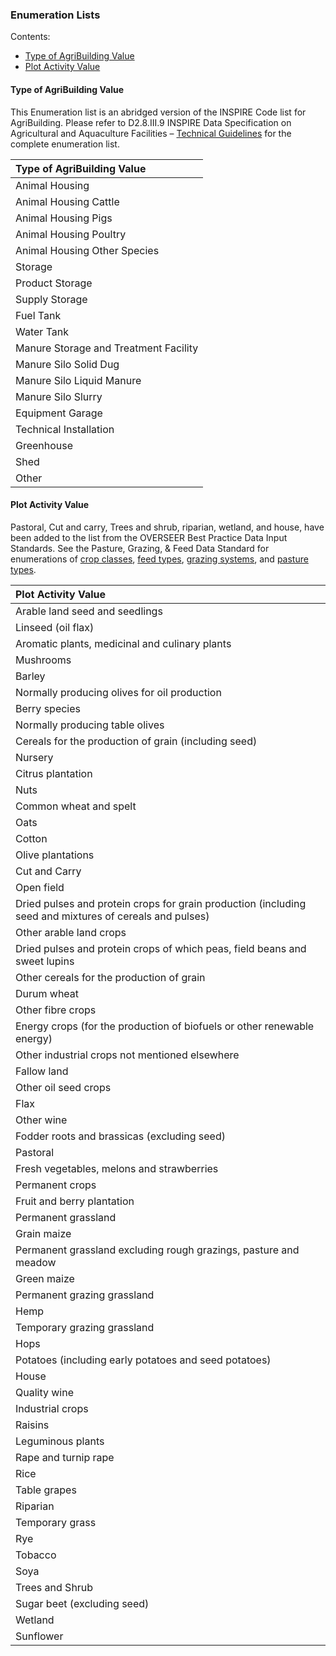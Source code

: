 ### Enumeration Lists

Contents:
* [Type of AgriBuilding Value](#Type-of-AgriBuilding-Value)
* [Plot Activity Value](#Plot-Activity-Value)

#### Type of AgriBuilding Value 

This Enumeration list is an abridged version of the INSPIRE Code list for AgriBuilding. Please refer to D2.8.III.9 INSPIRE Data Specification on Agricultural and Aquaculture Facilities – [Technical Guidelines](http://inspire.ec.europa.eu/documents/Data_Specifications/INSPIRE_DataSpecification_AF_v3.0.pdf) for the complete enumeration list.

Type of AgriBuilding Value |
:------------------------- | 
Animal Housing |
Animal Housing Cattle |
Animal Housing Pigs |
Animal Housing Poultry |
Animal Housing Other Species |
Storage |
Product Storage |
Supply Storage |
Fuel Tank |
Water Tank |
Manure Storage and Treatment Facility |
Manure Silo Solid Dug |
Manure Silo Liquid Manure |
Manure Silo Slurry |
Equipment Garage |
Technical Installation |
Greenhouse |
Shed |
Other |

#### Plot Activity Value

Pastoral, Cut and carry, Trees and shrub, riparian, wetland, and house, have been added to the list from the OVERSEER Best Practice Data Input Standards. See the Pasture, Grazing, & Feed Data Standard for enumerations of [crop classes](https://github.com/Datalinker-Org/Farm-Data-Standards/blob/master/Pasture%20Graze%20and%20Feed/PGFDS_Lists-of-Valid-Values.md#Crop-Class), [feed types](https://github.com/Datalinker-Org/Farm-Data-Standards/blob/master/Pasture%20Graze%20and%20Feed/PGFDS_Lists-of-Valid-Values.md#Feed-Type), [grazing systems](https://github.com/Datalinker-Org/Farm-Data-Standards/blob/master/Pasture%20Graze%20and%20Feed/PGFDS_Lists-of-Valid-Values.md#Grazing-System), and [pasture types](https://github.com/Datalinker-Org/Farm-Data-Standards/blob/master/Pasture%20Graze%20and%20Feed/PGFDS_Lists-of-Valid-Values.md#Pasture-Type).

Plot Activity Value |
:------------------ | 
Arable land seed and seedlings |
Linseed (oil flax) |
Aromatic plants, medicinal and culinary plants |
Mushrooms |
Barley |
Normally producing olives for oil production |
Berry species |
Normally producing table olives |
Cereals for the production of grain (including seed) |
Nursery |
Citrus plantation |
Nuts |
Common wheat and spelt |
Oats |
Cotton |
Olive plantations |
Cut and Carry |
Open field |
Dried pulses and protein crops for grain production (including seed and mixtures of cereals and pulses) |
Other arable land crops |
Dried pulses and protein crops of which peas, field beans and sweet lupins |
Other cereals for the production of grain |
Durum wheat |
Other fibre crops |
Energy crops (for the production of biofuels or other renewable energy) |
Other industrial crops not mentioned elsewhere |
Fallow land |
Other oil seed crops |
Flax |
Other wine |
Fodder roots and brassicas (excluding seed) |
Pastoral |
Fresh vegetables, melons and strawberries |
Permanent crops |
Fruit and berry plantation |
Permanent grassland |
Grain maize |
Permanent grassland excluding rough grazings, pasture and meadow |
Green maize |
Permanent grazing grassland |
Hemp |
Temporary grazing grassland|
Hops |
Potatoes (including early potatoes and seed potatoes) |
House |
Quality wine |
Industrial crops |
Raisins |
Leguminous plants |
Rape and turnip rape |
Rice |
Table grapes |
Riparian |
Temporary grass |
Rye |
Tobacco |
Soya |
Trees and Shrub |
Sugar beet (excluding seed) |
Wetland |
Sunflower |
